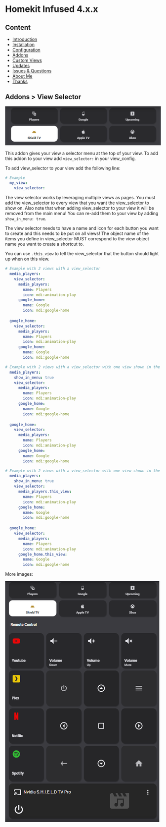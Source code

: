 # Homekit Infused 4.x.x

## Content
- [Introduction](../index.md)
- [Installation](../installation.md)
- [Configuration](../configuration.md)
- [Addons](../addons.md)
- [Custom Views](../custom_views.md)
- [Updates](../updates.md)
- [Issues & Questions](../issues.md)
- [About Me](../about.md)
- [Thanks](../thanks.md)

## Addons > View Selector

![Homekit Infused](../images/vs_1.png)

This addon gives your view a selector menu at the top of your view.
To add this addon to your view add `view_selector:` in your view_config.

To add view_selector to your view add the following line:

```yaml
# Example
  my_view:
    view_selector:
```

The view selector works by leveraging multiple views as pages. You must add the view_selector to every view that you want the view_selector to show on.
Also note that when adding view_selector to your view it will be removed from the main menu! You can re-add them to your view by adding `show_in_menu: true`.

The view selector needs to have a name and icon for each button you want to create and this needs to be put on all views!
The object name of the items you define in view_selector MUST correspond to the view object name you want to create a shortcut to.

You can use `.this_view` to tell the view_selector that the button should light up when on this view.

```yaml
# Example with 2 views with a view_selector
  media_players:
    view_selector:
      media_players:
        name: Players
        icon: mdi:animation-play
      google_home:
        name: Google
        icon: mdi:google-home

  google_home:
    view_selector:
      media_players:
        name: Players
        icon: mdi:animation-play
      google_home:
        name: Google
        icon: mdi:google-home
```
```yaml
# Example with 2 views with a view_selector with one view shown in the main menu
  media_players:
    show_in_menu: true
    view_selector:
      media_players:
        name: Players
        icon: mdi:animation-play
      google_home:
        name: Google
        icon: mdi:google-home

  google_home:
    view_selector:
      media_players:
        name: Players
        icon: mdi:animation-play
      google_home:
        name: Google
        icon: mdi:google-home
```
```yaml
# Example with 2 views with a view_selector with one view shown in the main menu and with .this_view
  media_players:
    show_in_menu: true
    view_selector:
      media_players.this_view:
        name: Players
        icon: mdi:animation-play
      google_home:
        name: Google
        icon: mdi:google-home

  google_home:
    view_selector:
      media_players:
        name: Players
        icon: mdi:animation-play
      google_home.this_view:
        name: Google
        icon: mdi:google-home
```

More images:

![Homekit Infused](../images/vs_2.png)